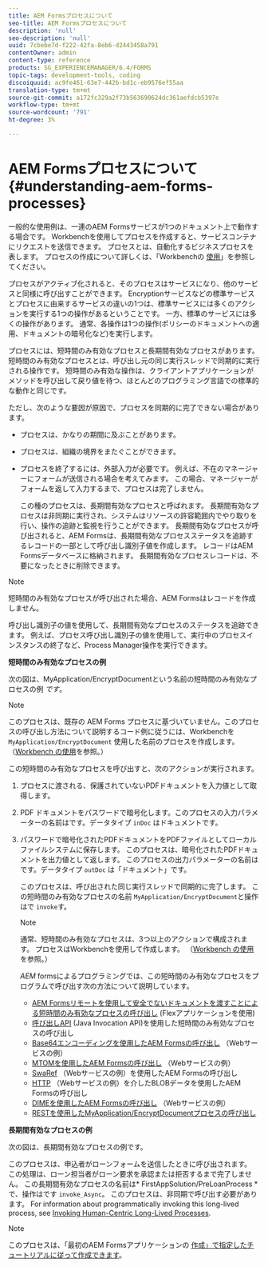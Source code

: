 ```yaml
---
title: AEM Formsプロセスについて
seo-title: AEM Formsプロセスについて
description: 'null'
seo-description: 'null'
uuid: 7cbebe7d-f222-42fa-8eb6-d2443458a791
contentOwner: admin
content-type: reference
products: SG_EXPERIENCEMANAGER/6.4/FORMS
topic-tags: development-tools, coding
discoiquuid: ac9fe461-63e7-442b-bd1c-eb9576ef55aa
translation-type: tm+mt
source-git-commit: a172fc329a2f73b563690624dc361aefdcb5397e
workflow-type: tm+mt
source-wordcount: '791'
ht-degree: 3%

---
```



# AEM Formsプロセスについて {#understanding-aem-forms-processes}

一般的な使用例は、一連のAEM Formsサービスが1つのドキュメント上で動作する場合です。 Workbenchを使用してプロセスを作成すると、サービスコンテナにリクエストを送信できます。 プロセスとは、自動化するビジネスプロセスを表します。 プロセスの作成について詳しくは、「Workbenchの [使用](https://www.adobe.com/go/learn_aemforms_workbench_63)」を参照してください。

プロセスがアクティブ化されると、そのプロセスはサービスになり、他のサービスと同様に呼び出すことができます。 Encryptionサービスなどの標準サービスとプロセスに由来するサービスの違いの1つは、標準サービスには多くのアクションを実行する1つの操作があるということです。 一方、標準のサービスには多くの操作があります。 通常、各操作は1つの操作(ポリシーのドキュメントへの適用、ドキュメントの暗号化など)を実行します。

プロセスには、短時間のみ有効なプロセスと長期間有効なプロセスがあります。 短時間のみ有効なプロセスとは、呼び出し元の同じ実行スレッドで同期的に実行される操作です。 短時間のみ有効な操作は、クライアントアプリケーションがメソッドを呼び出して戻り値を待つ、ほとんどのプログラミング言語での標準的な動作と同じです。

ただし、次のような要因が原因で、プロセスを同期的に完了できない場合があります。

* プロセスは、かなりの期間に及ぶことがあります。
* プロセスは、組織の境界をまたぐことができます。
* プロセスを終了するには、外部入力が必要です。 例えば、不在のマネージャーにフォームが送信される場合を考えてみます。 この場合、マネージャーがフォームを返して入力するまで、プロセスは完了しません。

   この種のプロセスは、長期間有効なプロセスと呼ばれます。 長期間有効なプロセスは非同期に実行され、システムはリソースの許容範囲内でやり取りを行い、操作の追跡と監視を行うことができます。 長期間有効なプロセスが呼び出されると、AEM Formsは、長期間有効なプロセスステータスを追跡するレコードの一部として呼び出し識別子値を作成します。 レコードはAEM Formsデータベースに格納されます。 長期間有効なプロセスレコードは、不要になったときに削除できます。

>[!NOTE]
>
>短時間のみ有効なプロセスが呼び出された場合、AEM Formsはレコードを作成しません。

呼び出し識別子の値を使用して、長期間有効なプロセスのステータスを追跡できます。 例えば、プロセス呼び出し識別子の値を使用して、実行中のプロセスインスタンスの終了など、Process Manager操作を実行できます。

**短時間のみ有効なプロセスの例**

次の図は、MyApplication/EncryptDocumentという名前の短時間のみ有効なプロセスの例 *です*。

>[!NOTE]
>
>このプロセスは、既存の AEM Forms プロセスに基づいていません。このプロセスの呼び出し方法について説明するコード例に従うには、Workbenchを `MyApplication/EncryptDocument` 使用した名前のプロセスを作成します。 （[Workbench の使用](https://www.adobe.com/go/learn_aemforms_workbench_63)を参照。）

この短時間のみ有効なプロセスを呼び出すと、次のアクションが実行されます。

1. プロセスに渡される、保護されていないPDFドキュメントを入力値として取得します。
1. PDF ドキュメントをパスワードで暗号化します。このプロセスの入力パラメーターの名前はです。データタイプ `inDoc` はドキュメントです。
1. パスワードで暗号化されたPDFドキュメントをPDFファイルとしてローカルファイルシステムに保存します。 このプロセスは、暗号化されたPDFドキュメントを出力値として返します。 このプロセスの出力パラメーターの名前はです。データタイプ `outDoc` は「ドキュメント」です。

   このプロセスは、呼び出された同じ実行スレッドで同期的に完了します。 この短時間のみ有効なプロセスの名前 `MyApplication/EncryptDocument`と操作はで `invoke`す。

   >[!NOTE]
   >
   >通常、短時間のみ有効なプロセスは、3つ以上のアクションで構成されます。 プロセスはWorkbenchを使用して作成します。 （[Workbench の使用](https://www.adobe.com/go/learn_aemforms_workbench_63)を参照。）

   *AEM* formsによるプログラミングでは、この短時間のみ有効なプロセスをプログラムで呼び出す次の方法について説明しています。

   * [AEM Formsリモートを使用して安全でないドキュメントを渡すことによる短時間のみ有効なプロセスの呼び出し](/help/forms/developing/invoking-aem-forms-using-remoting.md#invoking-a-short-lived-process-by-passing-an-unsecure-document-using-remoting) (Flexアプリケーションを使用)
   * [呼び出しAPI](/help/forms/developing/invoking-aem-forms-using-java.md#invoking-a-short-lived-process-using-the-invocation-api) (Java Invocation API)を使用した短時間のみ有効なプロセスの呼び出し
   * [Base64エンコーディングを使用したAEM Formsの呼び出し](/help/forms/developing/invoking-aem-forms-using-web.md#invoking-aem-forms-using-base64-encoding) （Webサービスの例）
   * [MTOMを使用したAEM Formsの呼び出し](/help/forms/developing/invoking-aem-forms-using-web.md#invoking-aem-forms-using-mtom) （Webサービスの例）
   * [SwaRef](/help/forms/developing/invoking-aem-forms-using-web.md#invoking-aem-forms-using-swaref) （Webサービスの例）を使用したAEM Formsの呼び出し
   * [HTTP](/help/forms/developing/invoking-aem-forms-using-web.md#invoking-aem-forms-using-blob-data-over-http) （Webサービスの例）を介したBLOBデータを使用したAEM Formsの呼び出し
   * [DIMEを使用したAEM Formsの呼び出し](/help/forms/developing/invoking-aem-forms-using-web.md#invoking-aem-forms-using-dime) （Webサービスの例）
   * [RESTを使用したMyApplication/EncryptDocumentプロセスの呼び出し](/help/forms/developing/invoking-aem-forms-using-rest.md)

**長期間有効なプロセスの例**

次の図は、長期間有効なプロセスの例です。

このプロセスは、申込者がローンフォームを送信したときに呼び出されます。 この処理は、ローン担当者がローン要求を承認または拒否するまで完了しません。 この長期間有効なプロセスの名前は* FirstAppSolution/PreLoanProcess *で、操作はです `invoke_Async`。 このプロセスは、非同期で呼び出す必要があります。 For information about programmatically invoking this long-lived process, see [Invoking Human-Centric Long-Lived Processes](/help/forms/developing/invoking-human-centric-long-lived.md#invoking-human-centric-long-lived-processes).

>[!NOTE]
>
>このプロセスは、「最初のAEM Formsアプリケーションの [作成」で指定したチュートリアルに従って作成できます](https://www.adobe.com/go/learn_aemforms_firstapp_ds_63)。

